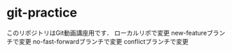 # git-practice
このリポジトリはGit動画講座用です．
ローカルリポで変更
new-featureブランチで変更
no-fast-forwardブランチで変更
conflictブランチで変更
